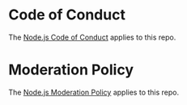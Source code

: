 # Code of Conduct

The [Node.js Code of Conduct][] applies to this repo.

# Moderation Policy

The [Node.js Moderation Policy][] applies to this repo.

[Node.js Code of Conduct]: https://github.com/nodejs/admin/blob/master/CODE_OF_CONDUCT.md
[Node.js Moderation Policy]: https://github.com/nodejs/admin/blob/master/Moderation-Policy.md
